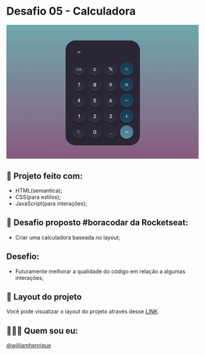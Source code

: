 # Desafio 05 - Calculadora

<div align="center">
  <img src="./assets/calculadora.png"/>

</div>

## 🚀 Projeto feito com:

- HTML(semantica);
- CSS(para estilos);
- JavaScript(para interações);

## 📌 Desafio proposto #boracodar da Rocketseat:

- Criar uma calculadora baseada no layout;

## Desefio:
- Futuramente melhorar a qualidade do código em relação a algumas interações;

## 🔖 Layout do projeto

Você pode visualizar o layout do projeto através desse <a href="https://www.figma.com/community/file/1202607074523509182">LINK</a>.

## 🙋🏻‍♂️ Quem sou eu:

[@williamhenrique](https://www.linkedin.com/in/henriquewilliam/)
